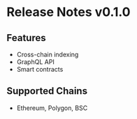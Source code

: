 # Release Notes v0.1.0

## Features
- Cross-chain indexing
- GraphQL API
- Smart contracts

## Supported Chains
- Ethereum, Polygon, BSC
